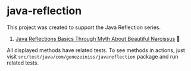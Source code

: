 # java-reflection
This project was created to support the Java Reflection series. 
1. [Java Reflections Basics Through Myth About Beautiful Narcissus](https://genezeiniss.medium.com/java-reflections-basics-through-myth-about-beautiful-narcissus-33873c253c7d) 🌼

All displayed methods have related tests. 
To see methods in actions, just visit `src/test/java/com/genezeiniss/javareflection` package and run related tests.
